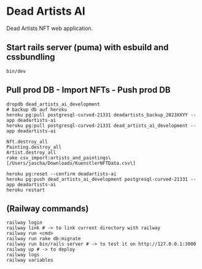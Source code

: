 # Dead Artists AI

Dead Artists NFT web application.

## Start rails server (puma) with esbuild and cssbundling

```
bin/dev
```

## Pull prod DB - Import NFTs - Push prod DB

```
dropdb dead_artists_ai_development
# backup db auf heroku
heroku pg:pull postgresql-curved-21331 deadartists_backup_2023XXYY --app deadartists-ai
heroku pg:pull postgresql-curved-21331 dead_artists_ai_development --app deadartists-ai

Nft.destroy_all
Painting.destroy_all
Artist.destroy_all
rake csv_import:artists_and_paintings\[/Users/jascha/Downloads/KuenstlerNFTData.csv\]

heroku pg:reset --confirm deadartists-ai
heroku pg:push dead_artists_ai_development postgresql-curved-21331 --app deadartists-ai
heroku restart
```

## (Railway commands)

```
railway login
railway link # -> to link current directory with railway
railway run <cmd>
railway run rake db:migrate
railway run bin/rails server # -> to test it on http://127.0.0.1:3000
railway up # -> to deploy
railway logs
railway variables
```
